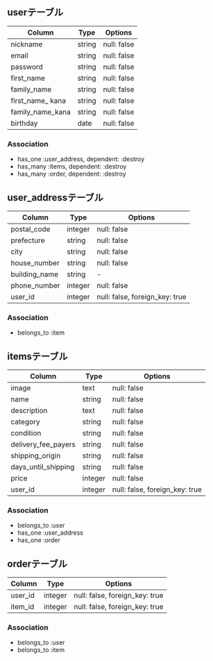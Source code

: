## userテーブル

|Column|Type|Options|
|------|----|-------|
|nickname|string|null: false|
|email|string|null: false|
|password|string|null: false|
|first_name|string|null: false|
|family_name|string|null: false|
|first_name_ kana|string|null: false|
|family_name_kana|string|null: false|
|birthday|date|null: false|

### Association
- has_one :user​_address, dependent: :destroy​
- has_many :items, dependent: :destroy​​
- has_many :order, dependent: :destroy​​



## user​_addressテーブル

|Column|Type|Options|
|------|----|-------|
|postal_code|integer|null: false|
|prefecture|string|null: false|
|city|string|null: false|
|house_number|string|null: false|
|building_name|string|-|
|phone_number|integer|null: false|
|user_id|integer|null: false, foreign_key: true|


### Association
- belongs_to :item



## itemsテーブル

|Column|Type|Options|
|------|----|-------|
|image|text|null: false|
|name|string|null: false|
|description|text|null: false|
|category|string|null: false|
|condition|string|null: false|
|delivery_fee_payers|string|null: false|
|shipping_origin|string|null: false|
|days_until_shipping|string|null: false|
|price|integer|null: false|
|user_id|integer|null: false, foreign_key: true|

### Association
- belongs_to :user
- has_one :user​_address
- has_one :order


## orderテーブル

|Column|Type|Options|
|------|----|-------|
|user_id|integer|null: false, foreign_key: true|
|item_id|integer|null: false, foreign_key: true|

### Association
- belongs_to :user
- belongs_to :item